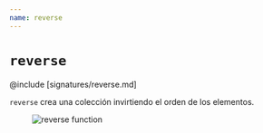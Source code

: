 ```yaml
---
name: reverse
---
```


# `reverse`

@include [signatures/reverse.md]

`reverse` crea una colección invirtiendo el orden de los elementos.

<figure class="diagram">
  <img src="../images/reverse.svg" alt="reverse function">
  <!-- <figcaption class="diagram-desc"></figcaption> -->
</figure>
